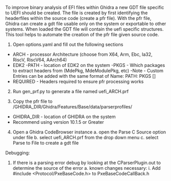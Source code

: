 To improve binary analysis of EFI files within Ghidra a new GDT file specific to UEFI should be
created. The file is created by first identifying the headerfiles within the source code (create
a pfr file). With the pfr file, Ghidra can create a gdt file usable only on the system or exportable
to other systems. When loaded the GDT file will contain the uefi specific structures. This tool helps
to automate the creation of the pfr file given source code.

1. Open options.yaml and fill out the following sections
  - ARCH - processor Architecture (choose from X64, Arm, Ebc, Ia32, RiscV, RiscV64, AArch64)
  - EDK2
    -PATH - location of EDK2 on the system
    -PKGS - Which packages to extract headers from (MdePkg, MdeModulePkg, etc)
    -Note - Custom Entries can be added with the same format of Name: PATH: PKGS []
  - REQUIRED - Headers required to ensure pfr processing works

2. Run gen_prf.py to generate a file named uefi_ARCH.prf

3. Copy the pfr file to /GHIDRA_DIR/Ghidra/Features/Base/data/parserprofiles/
  - GHIDRA_DIR - location of GHIDRA on the system
  - Recommend using version 10.1.5 or Greater

4. Open a Ghidra CodeBrowser instance
  a. open the Parse C Source option under file
  b. select uefi_ARCH.prf from the drop down menu
  c. select Parse to File to create a gdt file

Debugging:
1. If there is a parsing error debug by looking at the CParserPlugin.out to determine the source of the error
  a. known changes necessary:
    i. Add #include <Protocol/PxeBaseCode.h> to PxeBaseCodeCallBack.h
